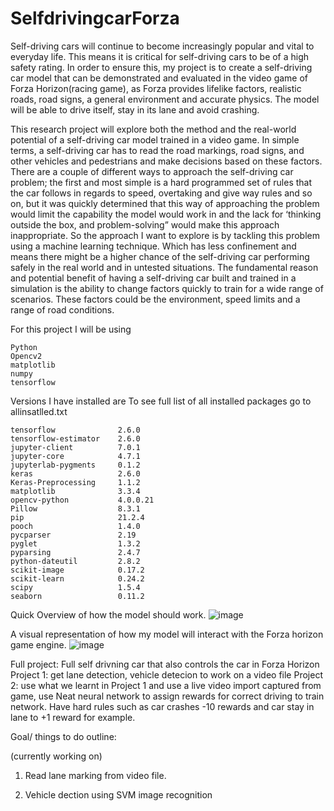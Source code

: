 # SelfdrivingcarForza
Self-driving cars will continue to become increasingly popular and vital to everyday life. This means it is critical for self-driving cars to be of a high safety rating. In order to ensure this, my project is to create a self-driving car model that can be demonstrated and evaluated in the video game of Forza Horizon(racing game), as Forza provides lifelike factors, realistic roads, road signs, a general environment and accurate physics. The model will be able to drive itself, stay in its lane and avoid crashing.  

This research project will explore both the method and the real-world potential of a self-driving car model trained in a video game. In simple terms, a self-driving car has to read the road markings, road signs, and other vehicles and pedestrians and make decisions based on these factors. There are a couple of different ways to approach the self-driving car problem; the first and most simple is a hard programmed set of rules that the car follows in regards to speed, overtaking and give way rules and so on, but it was quickly determined that this way of approaching the problem would limit the capability the model would work in and the lack for ‘thinking outside the box, and problem-solving” would make this approach inappropriate. So the approach I want to explore is by tackling this problem using a machine learning technique. Which has less confinement and means there might be a higher chance of the self-driving car performing safely in the real world and in untested situations. The fundamental reason and potential benefit of having a self-driving car built and trained in a simulation is the ability to change factors quickly to train for a wide range of scenarios. These factors could be the environment, speed limits and a range of road conditions.

For this project I will be using
```
Python
Opencv2
matplotlib
numpy
tensorflow
```
Versions I have installed are
To see full list of all installed packages go to allinsatlled.txt
```
tensorflow              2.6.0
tensorflow-estimator    2.6.0
jupyter-client          7.0.1
jupyter-core            4.7.1
jupyterlab-pygments     0.1.2
keras                   2.6.0
Keras-Preprocessing     1.1.2
matplotlib              3.3.4
opencv-python           4.0.0.21
Pillow                  8.3.1
pip                     21.2.4
pooch                   1.4.0
pycparser               2.19
pyglet                  1.3.2
pyparsing               2.4.7
python-dateutil         2.8.2
scikit-image            0.17.2
scikit-learn            0.24.2
scipy                   1.5.4
seaborn                 0.11.2

```


Quick Overview of how the model should work.
![image](https://user-images.githubusercontent.com/31178932/132157438-25501fe5-f405-4192-a834-ca0222e015a3.png)

A visual representation of how my model will interact with the Forza horizon game engine.
![image](https://user-images.githubusercontent.com/31178932/132157516-dd2e1aa5-8c7d-47cb-b9ef-1a010e3af4e2.png)

Full project: Full self drivning car that also controls the car in Forza Horizon 
Project 1: get lane detection, vehicle detecion to work on a video file 
Project 2: use what we learnt in Project 1 and use a live video import captured from game, use Neat neural network to assign rewards for correct driving to train network. Have hard rules such as car crashes -10 rewards and car stay in lane to +1 reward for example.

Goal/ things to do outline:

(currently working on)
1.  Read lane marking from video file.
  
2. Vehicle dection using SVM image recognition

